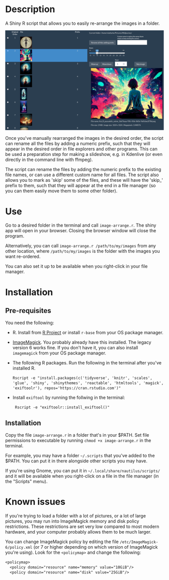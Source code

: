 # Description

A Shiny R script that allows you to easily re-arrange the images in a folder. 

![Image Arrange](screenshot.png)

Once you've manually rearranged the images in the desired order, the script can rename all the files by adding a numeric prefix, such that they will appear in the desired order in file explorers and other programs. This can be used a preparation step for making a slideshow, e.g. in Kdenlive (or even directly in the command line with ffmpeg).

The script can rename the files by adding the numeric prefix to the existing file names, or can use a different custom name for all files. The script also allows you to mark as 'skip' some of the files, and these will have the 'skip_' prefix to them, such that they will appear at the end in a file manager (so you can them easily move them to some other folder).

# Use

Go to a desired folder in the terminal and call `image-arrange.r`. The shiny app will open in your browser. Closing the browser window will close the program.

Alternatively, you can call `image-arrange.r /path/to/my/images` from any other location, where `/path/to/my/images` is the folder with the images you want re-ordered.

You can also set it up to be available when you right-click in your file manager.

# Installation

## Pre-requisites

You need the following:

- R. Install from [R Project](https://cloud.r-project.org/) or install `r-base` from your OS package manager.
 
- [ImageMagick](https://imagemagick.org/script/download.php). You probably already have this installed. The legacy version 6 works fine. If you don't have it, you can also install `imagemagick` from your OS package manager.

- The following R packages. Run the following in the terminal after you've installed R.

      Rscript -e "install.packages(c('tidyverse', 'knitr', 'scales', 'glue', 'shiny', 'shinythemes', 'reactable', 'htmltools', 'magick', 'exiftoolr'), repos='https://cran.rstudio.com')"

- Install `exiftool` by running the follwing in the terminal:

       Rscript -e "exiftoolr::install_exiftool()"

## Installation

Copy the file `image-arrange.r` in a folder that's in your $PATH. Set file permissions to executable by running `chmod +x image-arrange.r` in the terminal.

For example, you may have a folder `~/.scripts` that you've added to the $PATH. You can put it in there alongside other scripts you may have.

If you're using Gnome, you can put it in `~/.local/share/nautilus/scripts/` and it will be available when you right-click on a file in the file manager (in the "Scripts" menu).

# Known issues

If you're trying to load a folder with a lot of pictures, or a lot of large pictures, you may run into ImageMagick memory and disk policy restrictions. These restrictions are set very low compared to most modern hardware, and your computer probably allows them to be much larger.

You can change ImageMagick policy by editing the file `/etc/ImageMagick-6/policy.xml` (or 7 or higher depending on which version of ImageMagick you're using). Look for the `<policymap>` and change the following:

    <policymap>
      <policy domain="resource" name="memory" value="10GiB"/>
      <policy domain="resource" name="disk" value="25GiB"/>
